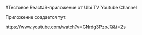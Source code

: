 #Тестовое ReactJS-приложение от Ulbi TV Youtube Channel

Приложение создается тут:

https://www.youtube.com/watch?v=GNrdg3PzpJQ&t=2s